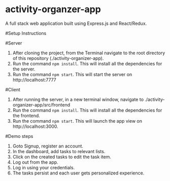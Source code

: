 # activity-organzer-app
A full stack web application built using Express.js and React/Redux. 

#Setup Instructions

#Server

1. After cloning the project, from the Terminal navigate to the root directory of this repository (./activity-organizer-app).
2. Run the command `npm install`. This will install all the dependencies for the server.
3. Run the command `npm start`. This will start the server on http://localhost:7777

#Client

1. After running the server, in a new terminal window, navigate to ./activity-organizer-app/src/frontend
2. Run the command `npm install`. This will install all the dependencies for the frontend.
3. Run the command `npm start`. This will launch the app view on http://localhost:3000.

#Demo steps

1. Goto Signup, register an account. 
2. In the dashboard, add tasks to relevant lists.
3. Click on the created tasks to edit the task item. 
4. Log out from the app.
5. Log in using your credentials.
6. The tasks persist and each user gets personalized experience. 
